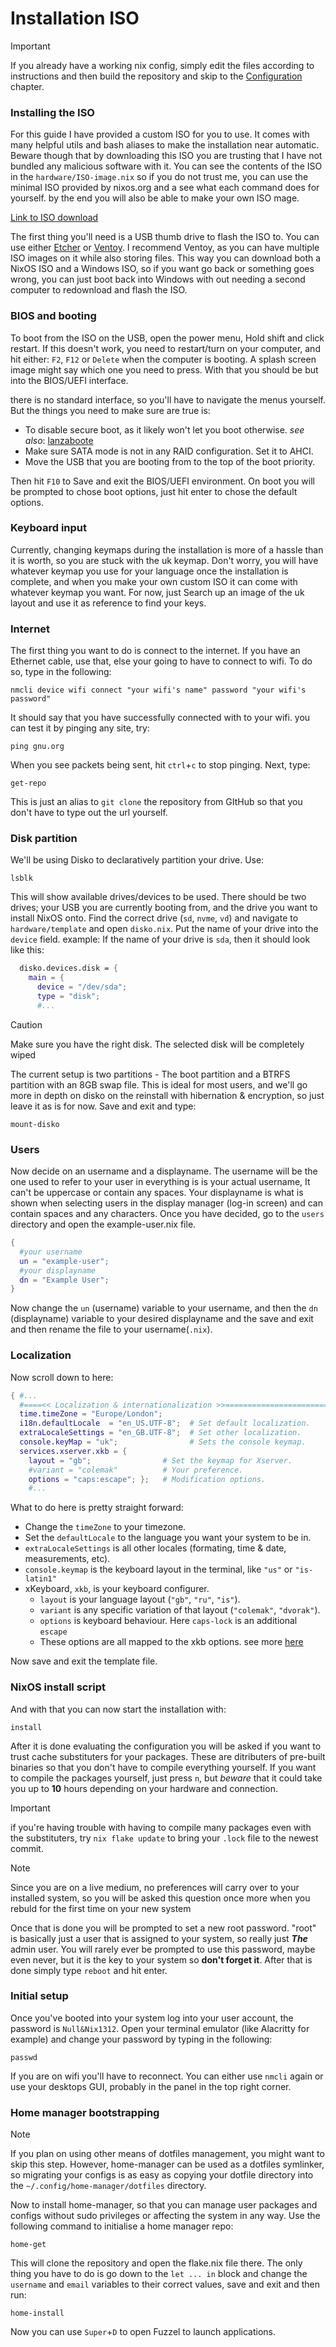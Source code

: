 # Installation ISO

> [!IMPORTANT]
> If you already have a working nix config, simply edit the files according to instructions and then build the repository and skip to the [Configuration](#configuration) chapter.

### Installing the ISO

For this guide I have provided a custom ISO for you to use. It comes with many helpful utils and bash aliases to make the installation near automatic. Beware though that by downloading this ISO you are trusting that I have not bundled any malicious software with it. You can see the contents of the ISO in the `hardware/ISO-image.nix` so if you do not trust me, you can use the minimal ISO provided by nixos.org and a see what each command does for yourself. by the end you will also be able to make your own ISO mage.

[Link to ISO download]()

The first thing you'll need is a USB thumb drive to flash the ISO to. You can use either [Etcher](https://etcher.balena.io/) or [Ventoy](https://www.ventoy.net/en/index.html). I recommend Ventoy, as you can have multiple ISO images on it while also storing files. This way you can download both a NixOS ISO and a Windows ISO, so if you want go back or something goes wrong, you can just boot back into Windows with out needing a second computer to redownload and flash the ISO.

### BIOS and booting

To boot from the ISO on the USB, open the power menu, Hold shift and click restart. If this doesn't work, you need to restart/turn on your computer, and hit either: `F2`, `F12` or `Delete` when the computer is booting. A splash screen image might say which one you need to press. With that you should be but into the BIOS/UEFI interface.

there is no standard interface, so you'll have to navigate the menus yourself. But the things you need to make sure are true is:

- To disable secure boot, as it likely won't let you boot otherwise. *see also*: [lanzaboote](https://github.com/nix-community/lanzaboote)
- Make sure SATA mode is not in any RAID configuration. Set it to AHCI.
- Move the USB that you are booting from to the top of the boot priority.

Then hit `F10` to Save and exit the BIOS/UEFI environment. On boot you will be prompted to chose boot options, just hit enter to chose the default options.

### Keyboard input

Currently, changing keymaps during the installation is more of a hassle than it is worth, so you are stuck with the uk keymap. Don't worry, you will have whatever keymap you use for your language once the installation is complete, and when you make your own custom ISO it can come with whatever keymap you want. For now, just Search up an image of the uk layout and use it as reference to find your keys.

### Internet

The first thing you want to do is connect to the internet. If you have an Ethernet cable, use that, else your going to have to connect to wifi. To do so, type in the following:

```shell
nmcli device wifi connect "your wifi's name" password "your wifi's password"
```

It should say that you have successfully connected with to your wifi. you can test it by pinging any site, try:

```shell
ping gnu.org
```

When you see packets being sent, hit `ctrl`+`c` to stop pinging. Next, type:

```
get-repo
```

This is just an alias to `git clone` the repository from GItHub so that you don't have to type out the url yourself.

### Disk partition

We'll be using Disko to declaratively partition your drive. Use:

```shell
lsblk
```

This will show available drives/devices to be used. There should be two drives; your USB you are currently booting from, and the drive you want to install NixOS onto. Find the correct drive (`sd`, `nvme`, `vd`) and navigate to `hardware/template` and open `disko.nix`. Put the name of your drive into the `device` field. example: If the name of your drive is `sda`, then it should look like this:

```nix
  disko.devices.disk = {
    main = {
      device = "/dev/sda";
      type = "disk";
      #...
```

> [!CAUTION]
> Make sure you have the right disk. The selected disk will be completely wiped 

The current setup is two partitions - The boot partition and a BTRFS partition with an 8GB swap file. This is ideal for most users, and we'll go more in depth on disko on the reinstall with hibernation & encryption, so just leave it as is for now. Save and exit and type: 

```
mount-disko
```

### Users

Now decide on an username and a displayname. The username will be the one used to refer to your user in everything is is your actual username, It can't be uppercase or contain any spaces. Your displayname is what is shown when selecting users in the display manager (log-in screen) and can contain spaces and any characters. Once you have decided, go to the `users` directory and open the example-user.nix file.

```nix
{
  #your username
  un = "example-user";
  #your displayname
  dn = "Example User";
}
```

Now change the `un` (username) variable to your username, and then the `dn` (displayname) variable to your desired displayname and the save and exit and then rename the file to your username(`.nix`).

### Localization

Now scroll down to here:

```nix
{ #...
  #====<< Localization & internationalization >>===============================>
  time.timeZone = "Europe/London";
  i18n.defaultLocale  = "en_US.UTF-8";  # Set default localization.
  extraLocaleSettings = "en_GB.UTF-8";  # Set other localization.
  console.keyMap = "uk";                # Sets the console keymap.
  services.xserver.xkb = {              
    layout = "gb";                # Set the keymap for Xserver.
    #variant = "colemak"          # Your preference.
    options = "caps:escape"; };   # Modification options.
    #...
```

What to do here is pretty straight forward:

- Change the `timeZone` to your timezone.
- Set the `defaultLocale` to the language you want your system to be in.
- `extraLocaleSettings` is all other locales (formating, time & date, measurements, etc).
- `console.keymap` is the keyboard layout in the terminal, like `"us"` or `"is-latin1"`
- xKeyboard, `xkb`, is your keyboard configurer.
	- `layout` is your language layout (`"gb"`, `"ru"`, `"is"`).
	- `variant` is any specific variation of that layout (`"colemak"`, `"dvorak"`).
	- `options` is keyboard behaviour. Here `caps-lock` is an additional `escape`
	- These options are all mapped to the xkb options. see more [here]()

Now save and exit the template file.

### NixOS install script

And with that you can now start the installation with:

```shell
install
```

After it is done evaluating the configuration you will be asked if you want to trust cache substituters for your packages. These are ditributers of pre-built binaries so that you don't have to compile everything yourself. If you want to compile the packages yourself, just press `n`, but *beware* that it could take you up to **10** hours depending on your hardware and connection.

> [!IMPORTANT]
> if you're having trouble with having to compile many packages even with the substituters, try `nix flake update` to bring your `.lock` file to the newest commit.

> [!NOTE]
> Since you are on a live medium, no preferences will carry over to your installed system, so you will be asked this question once more when you rebuld for the first time on your new system

Once that is done you will be prompted to set a new root password. "root" is basically just a user that is assigned to your system, so really just ***The*** admin user. You will rarely ever be prompted to use this password, maybe even never, but it is the key to your system so **don't forget it**. After that is done simply type `reboot` and hit enter.

### Initial setup

Once you've booted into your system log into your user account, the password is `Null&Nix1312`. Open your terminal emulator (like Alacritty for example) and change your password by typing in the following:

```shell
passwd
```

If you are on wifi you'll have to reconnect. You can either use `nmcli` again or use your desktops GUI, probably in the panel in the top right corner.

### Home manager bootstrapping

> [!NOTE]
> If you plan on using other means of dotfiles management, you might want to skip this step. However, home-manager can be used as a dotfiles symlinker, so migrating your configs is as easy as copying your dotfile directory into the `~/.config/home-manager/dotfiles` directory.

Now to install home-manager, so that you can manage user packages and configs without sudo privileges or affecting the system in any way. Use the following command to initialise a home manager repo:

```
home-get
```

This will clone the repository and open the flake.nix file there. The only thing you have to do is go down to the `let ... in` block and change the `username` and `email` variables to their correct values, save and exit and then run:

```
home-install
```

Now you can use `Super`+`D` to open Fuzzel to launch applications.